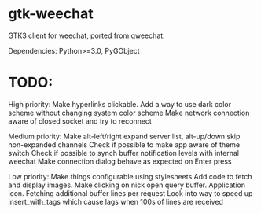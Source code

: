 # gtk-weechat
GTK3 client for weechat, ported from qweechat.

Dependencies:
Python>=3.0,
PyGObject

# TODO:
High priority:
Make hyperlinks clickable.
Add a way to use dark color scheme without changing system color scheme
Make network connection aware of closed socket and try to reconnect

Medium priority:
Make alt-left/right expand server list, alt-up/down skip non-expanded channels
Check if possible to make app aware of theme switch
Check if possible to synch buffer notification levels with internal weechat 
Make connection dialog behave as expected on Enter press

Low priority:
Make things configurable using stylesheets
Add code to fetch and display images.
Make clicking on nick open query buffer.
Application icon.
Fetching additional buffer lines per request
Look into way to speed up insert_with_tags which cause lags when 100s of lines are received

